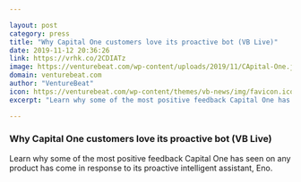 ```yaml
---

layout: post
category: press
title: "Why Capital One customers love its proactive bot (VB Live)"
date: 2019-11-12 20:36:26
link: https://vrhk.co/2CDIATz
image: https://venturebeat.com/wp-content/uploads/2019/11/CApital-One.jpeg?w=1200&strip=all
domain: venturebeat.com
author: "VentureBeat"
icon: https://venturebeat.com/wp-content/themes/vb-news/img/favicon.ico
excerpt: "Learn why some of the most positive feedback Capital One has seen on any product has come in response to its proactive intelligent assistant, Eno."

---
```


### Why Capital One customers love its proactive bot (VB Live)

Learn why some of the most positive feedback Capital One has seen on any product has come in response to its proactive intelligent assistant, Eno.